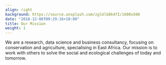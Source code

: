 ```yaml
---
align: right
background: https://source.unsplash.com/zglUlG8k47I/1600x500
date: "2018-12-06T09:29:16+10:00"
title: Our Mission
weight: 1
---
```


We are a research, data science and business consultancy, focusing on
conservation and agriculture, specialising in East Africa. Our mission is to
work with others to solve the social and ecological challenges of today
and tomorrow.

